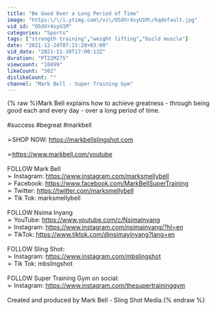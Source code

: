 ```yaml
---
title: "Be Good Over a Long Period of Time"
image: "https:\/\/i.ytimg.com\/vi\/OSdVr4syU1M\/hqdefault.jpg"
vid_id: "OSdVr4syU1M"
categories: "Sports"
tags: ["strength training","weight lifting","build muscle"]
date: "2021-12-24T07:15:28+03:00"
vid_date: "2021-11-30T17:00:13Z"
duration: "PT22M27S"
viewcount: "10499"
likeCount: "502"
dislikeCount: ""
channel: "Mark Bell - Super Training Gym"
---
```

{% raw %}Mark Bell explains how to achieve greatness - through being good each and every day - over a long period of time.<br /><br />#success #begreat #markbell<br /><br />➢SHOP NOW: <a rel="nofollow" target="blank" href="https://markbellslingshot.com">https://markbellslingshot.com</a><br /><br />➢<a rel="nofollow" target="blank" href="https://www.markbell.com/youtube">https://www.markbell.com/youtube</a><br /><br />FOLLOW Mark Bell<br />➢ Instagram: <a rel="nofollow" target="blank" href="https://www.instagram.com/marksmellybell">https://www.instagram.com/marksmellybell</a><br />➢ Facebook: <a rel="nofollow" target="blank" href="https://www.facebook.com/MarkBellSuperTraining">https://www.facebook.com/MarkBellSuperTraining</a><br />➢ Twitter: <a rel="nofollow" target="blank" href="https://twitter.com/marksmellybell">https://twitter.com/marksmellybell</a><br />➢ Tik Tok: marksmellybell<br /><br />FOLLOW Nsima Inyang<br />➢ YouTube: <a rel="nofollow" target="blank" href="https://www.youtube.com/c/NsimaInyang">https://www.youtube.com/c/NsimaInyang</a><br />➢ Instagram: <a rel="nofollow" target="blank" href="https://www.instagram.com/nsimainyang/?hl=en">https://www.instagram.com/nsimainyang/?hl=en</a><br />➢ TikTok: <a rel="nofollow" target="blank" href="https://www.tiktok.com/@nsimayinyang?lang=en">https://www.tiktok.com/@nsimayinyang?lang=en</a><br /><br />FOLLOW Sling Shot:<br />➢ Instagram: <a rel="nofollow" target="blank" href="https://www.instagram.com/mbslingshot">https://www.instagram.com/mbslingshot</a><br />➢ Tik Tok: mbslingshot<br /><br />FOLLOW Super Training Gym on social:<br />➢ Instagram: <a rel="nofollow" target="blank" href="https://www.instagram.com/thesupertraininggym">https://www.instagram.com/thesupertraininggym</a><br /><br />Created and produced by Mark Bell - Sling Shot Media.{% endraw %}
